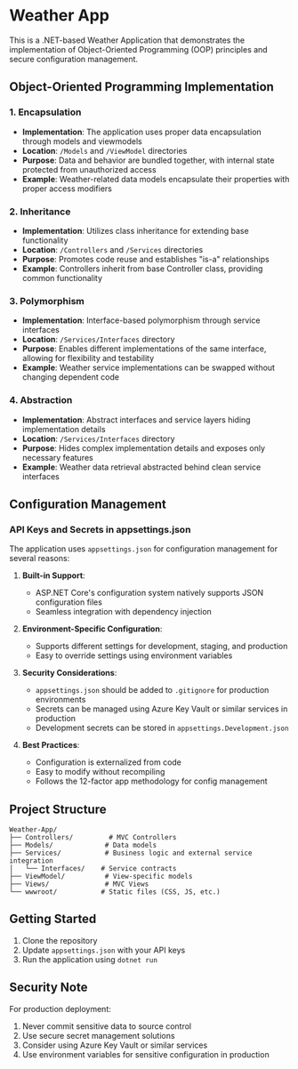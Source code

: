 # Weather App

This is a .NET-based Weather Application that demonstrates the implementation of Object-Oriented Programming (OOP) principles and secure configuration management.

## Object-Oriented Programming Implementation

### 1. Encapsulation
- **Implementation**: The application uses proper data encapsulation through models and viewmodels
- **Location**: `/Models` and `/ViewModel` directories
- **Purpose**: Data and behavior are bundled together, with internal state protected from unauthorized access
- **Example**: Weather-related data models encapsulate their properties with proper access modifiers

### 2. Inheritance
- **Implementation**: Utilizes class inheritance for extending base functionality
- **Location**: `/Controllers` and `/Services` directories
- **Purpose**: Promotes code reuse and establishes "is-a" relationships
- **Example**: Controllers inherit from base Controller class, providing common functionality

### 3. Polymorphism
- **Implementation**: Interface-based polymorphism through service interfaces
- **Location**: `/Services/Interfaces` directory
- **Purpose**: Enables different implementations of the same interface, allowing for flexibility and testability
- **Example**: Weather service implementations can be swapped without changing dependent code

### 4. Abstraction
- **Implementation**: Abstract interfaces and service layers hiding implementation details
- **Location**: `/Services/Interfaces` directory
- **Purpose**: Hides complex implementation details and exposes only necessary features
- **Example**: Weather data retrieval abstracted behind clean service interfaces

## Configuration Management

### API Keys and Secrets in appsettings.json

The application uses `appsettings.json` for configuration management for several reasons:

1. **Built-in Support**: 
   - ASP.NET Core's configuration system natively supports JSON configuration files
   - Seamless integration with dependency injection

2. **Environment-Specific Configuration**:
   - Supports different settings for development, staging, and production
   - Easy to override settings using environment variables

3. **Security Considerations**:
   - `appsettings.json` should be added to `.gitignore` for production environments
   - Secrets can be managed using Azure Key Vault or similar services in production
   - Development secrets can be stored in `appsettings.Development.json`

4. **Best Practices**:
   - Configuration is externalized from code
   - Easy to modify without recompiling
   - Follows the 12-factor app methodology for config management

## Project Structure

```
Weather-App/
├── Controllers/         # MVC Controllers
├── Models/             # Data models
├── Services/           # Business logic and external service integration
│   └── Interfaces/    # Service contracts
├── ViewModel/          # View-specific models
├── Views/              # MVC Views
└── wwwroot/           # Static files (CSS, JS, etc.)
```

## Getting Started

1. Clone the repository
2. Update `appsettings.json` with your API keys
3. Run the application using `dotnet run`

## Security Note

For production deployment:
1. Never commit sensitive data to source control
2. Use secure secret management solutions
3. Consider using Azure Key Vault or similar services
4. Use environment variables for sensitive configuration in production 